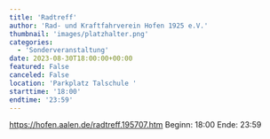 ```yaml
---
title: 'Radtreff'
author: 'Rad- und Kraftfahrverein Hofen 1925 e.V.'
thumbnail: 'images/platzhalter.png'
categories:
  - 'Sonderveranstaltung'
date: 2023-08-30T18:00:00+00:00
featured: False
canceled: False
location: 'Parkplatz Talschule '
starttime: '18:00'
endtime: '23:59'
---
```

https://hofen.aalen.de/radtreff.195707.htm
Beginn: 18:00
 Ende: 23:59